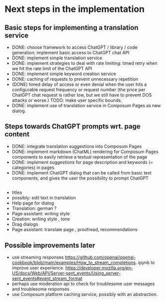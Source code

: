 # Next steps in the implementation

## Basic steps for implementing a translation service

- DONE: choose framework to access ChatGPT / library / code generation; implement basic access to ChatGPT chat API
- DONE: implement simple translation service
- DONE: implement strategies to deal with rate limiting: timed retry when we hit the rate limit of the ChatGPT API
- DONE: implement simple keyword creation service
- DONE: caching of requests to prevent unnecessary repetition
- (DONE) timed delay of access or even denial when the user hits a configurable request frequency or request number (the
  price per ChatGPT chat request is rather low, but we still have to prevent DOS attacks or worse.) TODO: make user 
  specific bounds.
- DONE: implement use of translation service in Composum Pages as new dialog.

## Steps towards ChatGPT prompts wrt. page content

- DONE: integrate translation suggestions into Composum Pages
- DONE: implement markdown (ChatML) rendering for Composum Pages components to easily retrieve a textual 
  representation of the page
- DONE: implement suggestions for page description and keywords (= categories) in pages
- DONE: implement ChatGPT dialog that can be called from basic text components, and gives the user the possibility to
  prompt ChatGPT

##
- titles
- possibly: edit text in translation
- Help page for dialog
- Translation: german ?
- Page assistant: writing style
- Creation: writing style , tone
- Drag dialogs
- Page assistant: translate page , proofread, recommendations

## Possible improvements later

- use streaming responses https://github.com/openai/openai-cookbook/blob/main/examples/How_to_stream_completions.
  ipynb to improve user
  experience. https://developer.mozilla.org/en-US/docs/Web/API/Server-sent_events/Using_server-sent_events#event_stream_format
- perhaps use moderation api to check for troublesome user messages and troublesome responses
- use Composum platform caching service, possibly with an abstraction.
